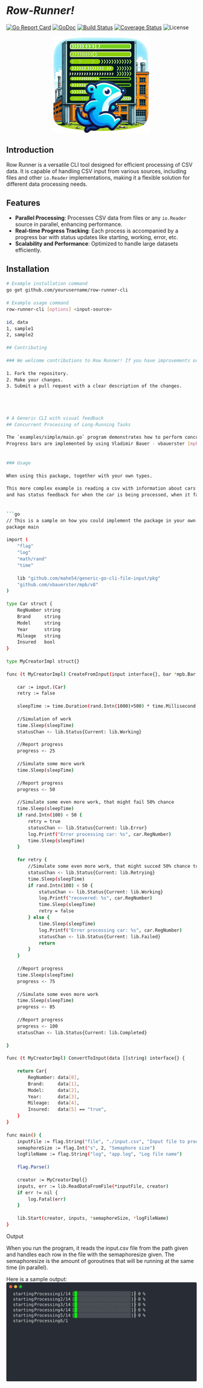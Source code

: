 # *Row-Runner!*
[![Go Report Card](https://goreportcard.com/badge/github.com/mahe54/row-runner-cli)](https://goreportcard.com/report/github.com/mahe54/row-runner-cli)
[![GoDoc](https://godoc.org/github.com/mahe54/row-runner-cli?status.svg)](https://godoc.org/github.com/mahe54/row-runner-cli)
[![Build Status](https://travis-ci.org/mahe54/row-runner-cli.svg?branch=main)](https://travis-ci.org/mahe54/row-runner-cli)
[![Coverage Status](https://coveralls.io/repos/github/mahe54/row-runner-cli/badge.svg?branch=main)](https://coveralls.io/github/mahe54/row-runner-cli?branch=main)
![License](https://img.shields.io/badge/License-Apache%202.0-blue.svg)
<br>
<div align="center">

![RowRunnerIcon](rowrunner_small.png)

</div>



## Introduction
Row Runner is a versatile CLI tool designed for efficient processing of CSV data. It is capable of handling CSV input from various sources, including files and other `io.Reader` implementations, making it a flexible solution for different data processing needs.

## Features
- **Parallel Processing**: Processes CSV data from files or any `io.Reader` source in parallel, enhancing performance.
- **Real-time Progress Tracking**: Each process is accompanied by a progress bar with status updates like starting, working, error, etc.
- **Scalability and Performance**: Optimized to handle large datasets efficiently.

## Installation
```bash
# Example installation command
go get github.com/yourusername/row-runner-cli

# Example usage command
row-runner-cli [options] <input-source>

id, data
1, sample1
2, sample2

## Contributing

### We welcome contributions to Row Runner! If you have improvements or fixes, please follow these steps:

1. Fork the repository.
2. Make your changes.
3. Submit a pull request with a clear description of the changes.




# A Generic CLI with visual feedback
## Concurrent Processing of Long-Running Tasks

The `examples/simple/main.go` program demonstrates how to perform concurrent processing of long-running tasks using goroutines and channels in Go. The program reads a csv list and processes them in paralell. The progress of each csw row is displayed using an ASCII progress bar.
Progress bars are implemented by using Vladimir Bauer - vbauerster [mpb](https://github.com/vbauerster/mpb/v8) package.


### Usage

When using this package, together with your own types.

This more complex example is reading a csv with information about cars:
and has status feedback for when the car is being processed, when it fails, when it is being retried and when it is completed etc.


```go
// This is a sample on how you could implement the package in your own CLI
package main

import (
	"flag"
	"log"
	"math/rand"
	"time"

	lib "github.com/mahe54/generic-go-cli-file-input/pkg"
	"github.com/vbauerster/mpb/v8"
)

type Car struct {
	RegNumber string
	Brand     string
	Model     string
	Year      string
	Mileage   string
	Insured   bool
}

type MyCreatorImpl struct{}

func (t MyCreatorImpl) CreateFromInput(input interface{}, bar *mpb.Bar, progress chan<- int, cancel <-chan struct{}, statusChan chan<- lib.Status, status *lib.Status) {

	car := input.(Car)
	retry := false

    sleepTime := time.Duration(rand.Intn(1000)+500) * time.Millisecond
	
    //Simulation of work
	time.Sleep(sleepTime)
	statusChan <- lib.Status{Current: lib.Working}

	//Report progress
	progress <- 25

	//Simulate some more work
	time.Sleep(sleepTime)

	//Report progress
	progress <- 50

	//Simulate some even more work, that might fail 50% chance
	time.Sleep(sleepTime)
	if rand.Intn(100) < 50 {
		retry = true
		statusChan <- lib.Status{Current: lib.Error}
		log.Printf("Error processing car: %s", car.RegNumber)
        time.Sleep(sleepTime)
	}

	for retry {
		//Simulate some even more work, that might succed 50% chance to recover
		statusChan <- lib.Status{Current: lib.Retrying}
		time.Sleep(sleepTime)
		if rand.Intn(100) < 50 {
			statusChan <- lib.Status{Current: lib.Working}
			log.Printf("recovered: %s", car.RegNumber)
            time.Sleep(sleepTime)
			retry = false
		} else {
            time.Sleep(sleepTime)
			log.Printf("Error processing car: %s", car.RegNumber)
			statusChan <- lib.Status{Current: lib.Failed}
			return
		}
	}

	//Report progress
    time.Sleep(sleepTime)
	progress <- 75

	//Simulate some even more work
	time.Sleep(sleepTime)
    progress <- 85

	//Report progress
	progress <- 100
	statusChan <- lib.Status{Current: lib.Completed}

}

func (t MyCreatorImpl) ConvertToInput(data []string) interface{} {

	return Car{
		RegNumber: data[0],
		Brand:     data[1],
		Model:     data[2],
		Year:      data[3],
		Mileage:   data[4],
		Insured:   data[5] == "true",
	}
}

func main() {
	inputFile := flag.String("file", "./input.csv", "Input file to process")
	semaphoreSize := flag.Int("s", 2, "Semaphore size")
	logFileName := flag.String("log", "app.log", "Log file name")

	flag.Parse()

	creator := MyCreatorImpl{}
	inputs, err := lib.ReadDataFromFile(*inputFile, creator)
	if err != nil {
		log.Fatal(err)
	}

	lib.Start(creator, inputs, *semaphoreSize, *logFileName)
}

```

Output

When you run the program, it reads the input.csv file from the path given and handles each row in the file with the semaphoresize given.
The semaphoresize is the amount of goroutines that will be running at the same time (in parallel).

Here is a sample output:
![Sample Output](sample_output.svg)